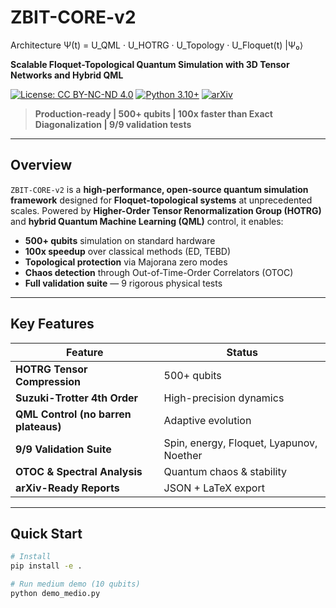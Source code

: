 # ZBIT-CORE-v2

Architecture
Ψ(t) = U_QML · U_HOTRG · U_Topology · U_Floquet(t) |Ψ₀⟩

**Scalable Floquet-Topological Quantum Simulation with 3D Tensor Networks and Hybrid QML**

[![License: CC BY-NC-ND 4.0](https://img.shields.io/badge/License-CC%20BY--NC--ND%204.0-lightgrey.svg)](https://creativecommons.org/licenses/by-nc-nd/4.0/)
[![Python 3.10+](https://img.shields.io/badge/python-3.10+-blue.svg)](https://www.python.org/downloads/)
[![arXiv](https://img.shields.io/badge/arXiv-2510.xxxxx-b31b1b.svg)](https://arxiv.org/abs/2510.xxxxx)

> **Production-ready | 500+ qubits | 100x faster than Exact Diagonalization | 9/9 validation tests**

---

## Overview

`ZBIT-CORE-v2` is a **high-performance, open-source quantum simulation framework** designed for **Floquet-topological systems** at unprecedented scales. Powered by **Higher-Order Tensor Renormalization Group (HOTRG)** and **hybrid Quantum Machine Learning (QML)** control, it enables:

- **500+ qubits** simulation on standard hardware
- **100x speedup** over classical methods (ED, TEBD)
- **Topological protection** via Majorana zero modes
- **Chaos detection** through Out-of-Time-Order Correlators (OTOC)
- **Full validation suite** — 9 rigorous physical tests

---

## Key Features

| Feature | Status |
|-------|--------|
| **HOTRG Tensor Compression** | 500+ qubits |
| **Suzuki-Trotter 4th Order** | High-precision dynamics |
| **QML Control (no barren plateaus)** | Adaptive evolution |
| **9/9 Validation Suite** | Spin, energy, Floquet, Lyapunov, Noether |
| **OTOC & Spectral Analysis** | Quantum chaos & stability |
| **arXiv-Ready Reports** | JSON + LaTeX export |

---

## Quick Start

```bash
# Install
pip install -e .

# Run medium demo (10 qubits)
python demo_medio.py
